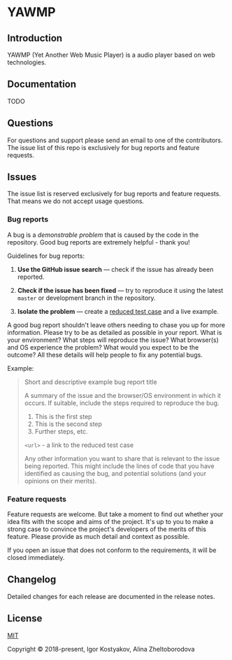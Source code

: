 # YAWMP

<a name="introduction"></a>
## Introduction

YAWMP (Yet Another Web Music Player) is a audio player based on web technologies.


<a name="docs"></a>
## Documentation

TODO


<a name="questions"></a>
## Questions

For questions and support please send an email to one of the contributors. The issue list of this repo is exclusively for bug reports and feature requests.


<a name="issues"></a>
## Issues

The issue list is reserved exclusively for bug reports and feature requests. That means we do not accept usage questions. 

<a name="bugs"></a>
### Bug reports

A bug is a _demonstrable problem_ that is caused by the code in the repository.
Good bug reports are extremely helpful - thank you!

Guidelines for bug reports:

1. **Use the GitHub issue search** &mdash; check if the issue has already been
   reported.

2. **Check if the issue has been fixed** &mdash; try to reproduce it using the
   latest `master` or development branch in the repository.

3. **Isolate the problem** &mdash; create a [reduced test
   case](http://css-tricks.com/reduced-test-cases/) and a live example.

A good bug report shouldn't leave others needing to chase you up for more
information. Please try to be as detailed as possible in your report. What is
your environment? What steps will reproduce the issue? What browser(s) and OS
experience the problem? What would you expect to be the outcome? All these
details will help people to fix any potential bugs.

Example:

> Short and descriptive example bug report title
>
> A summary of the issue and the browser/OS environment in which it occurs. If
> suitable, include the steps required to reproduce the bug.
>
> 1. This is the first step
> 2. This is the second step
> 3. Further steps, etc.
>
> `<url>` - a link to the reduced test case
>
> Any other information you want to share that is relevant to the issue being
> reported. This might include the lines of code that you have identified as
> causing the bug, and potential solutions (and your opinions on their
> merits).


<a name="features"></a>
### Feature requests

Feature requests are welcome. But take a moment to find out whether your idea fits with the scope and aims of the project. It's up to you to make a strong case to convince the project's developers of the merits of this feature. Please provide as much detail and context as possible.

If you open an issue that does not conform to the requirements, it will be closed immediately.



<a name="changelog"></a>
## Changelog

Detailed changes for each release are documented in the release notes.


<a name="license"></a>
## License

[MIT](http://opensource.org/licenses/MIT)

Copyright © 2018-present, Igor Kostyakov, Alina Zheltoborodova
